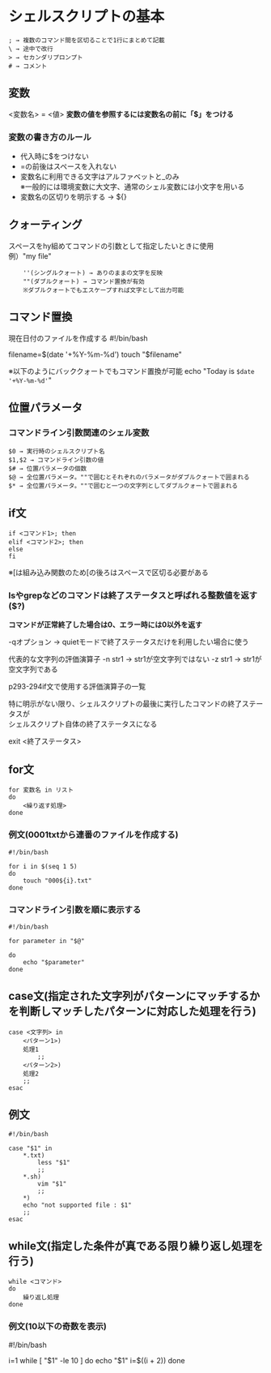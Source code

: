 # シェルスクリプトの基本
    ; → 複数のコマンド間を区切ることで1行にまとめて記載
    \ → 途中で改行
    > → セカンダリプロンプト
    # → コメント

## 変数
<変数名> = <値>
**変数の値を参照するには変数名の前に「$」をつける**

### 変数の書き方のルール
- 代入時に$をつけない
- =の前後はスペースを入れない
- 変数名に利用できる文字はアルファベットと_のみ  
  ※一般的には環境変数に大文字、通常のシェル変数には小文字を用いる
- 変数名の区切りを明示する → ${}

## クォーティング
スペースをhy組めてコマンドの引数として指定したいときに使用  
例）"my file"

        ''(シングルクォート) → ありのままの文字を反映
        ""(ダブルクォート) → コマンド置換が有効
        ※ダブルクォートでもエスケープすれば文字として出力可能
## コマンド置換
現在日付のファイルを作成する
#!/bin/bash

filename=$(date '+%Y-%m-%d')
touch "$filename"

※以下のようにバッククォートでもコマンド置換が可能
echo "Today is `$date '+%Y-%m-%d'`"

## 位置パラメータ
### コマンドライン引数関連のシェル変数
    $0 → 実行時のシェルスクリプト名
    $1,$2 → コマンドライン引数の値
    $# → 位置パラメータの個数
    $@ → 全位置パラメータ。""で囲むとそれぞれのパラメータがダブルクォートで囲まれる
    $* → 全位置パラメータ。""で囲むと一つの文字列としてダブルクォートで囲まれる

## if文
    if <コマンド1>; then
    elif <コマンド2>; then
    else
    fi

※[は組み込み関数のため[の後ろはスペースで区切る必要がある

### lsやgrepなどのコマンドは終了ステータスと呼ばれる整数値を返す($?)
**コマンドが正常終了した場合は0、エラー時には0以外を返す**

-qオプション → quietモードで終了ステータスだけを利用したい場合に使う

代表的な文字列の評価演算子
-n str1 → str1が空文字列ではない
-z str1 → str1が空文字列である

p293-294if文で使用する評価演算子の一覧

特に明示がない限り、シェルスクリプトの最後に実行したコマンドの終了ステータスが  
シェルスクリプト自体の終了ステータスになる

exit <終了ステータス>

## for文
    for 変数名 in リスト
    do
        <繰り返す処理>
    done

### 例文(0001txtから連番のファイルを作成する)
    #!/bin/bash
    
    for i in $(seq 1 5)
    do
        touch "000${i}.txt"
    done

### コマンドライン引数を順に表示する
    #!/bin/bash
    
    for parameter in "$@"
    
    do
        echo "$parameter"
    done

## case文(指定された文字列がパターンにマッチするかを判断しマッチしたパターンに対応した処理を行う)

    case <文字列> in
        <パターン1>)
        処理1
            ;;
        <パターン2>)
        処理2
        ;;
    esac

## 例文
    #!/bin/bash
    
    case "$1" in
        *.txt)
            less "$1"
            ;;
        *.sh)
            vim "$1"
            ;;
        *)
        echo "not supported file : $1"
        ;;
    esac

## while文(指定した条件が真である限り繰り返し処理を行う)

    while <コマンド>
    do
        繰り返し処理
    done

### 例文(10以下の奇数を表示)
#!/bin/bash

i=1
while [ "$1" -le 10 ]
do
    echo "$1"
    i=$((i + 2))
done
